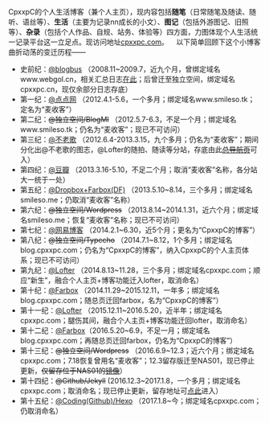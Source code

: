 CpxxpC的个人生活博客（兼个人主页），现内容包括**随笔**（日常随笔及随读、随听、语丝等）、**生活**（主要为记录nn成长的小文）、**图记**（包括外游图记、旧照等）、**杂录**（包括个人作品、自规、站务、体验等）四方面，力图体现个人生活统一记录平台这一立足点。现访问地址[cpxxpc.com](http://cpxxpc.com/)。 
  
以下简单回顾下这个小博客曲折动荡的变迁历程——

- 史前纪：[@blogbus](http://cpxxpc.blogbus.com/) （2008.11~2009.7，近九个月，曾绑定域名www.webgol.cn，相关汇总日志[在此](http://cpxxpc.com/2013/08/25/D1/)；后曾迁至独立空间，绑定域名cpxxpc.cn，现仅余部分日志存底）
- 第一纪：[@点点网](http://smileso.diandian.com/) （2012.4.1-5.6，一个多月；绑定域名www.smileso.tk；定名为“麦收客”）
- 第二纪：~~@独立空间/BlogMI~~ （2012.5.7-6.3，不足一个月；绑定域名www.smileso.tk；仍名为“麦收客”；现已不可访问）
- 第三纪：[@不老歌](http://bulaoge.net/?smileso) （2012.6.4-2013.3.15，九个多月；仍名为“麦收客”；期间分化出@不老歌的图志，@Lofter的随拍、随读等分站，存底由此~~[总导航页](http://smileso.lofter.com/)~~可入）
- 第四纪：[@豆瓣](http://www.douban.com/people/smileso/) （2013.3.16-5.10，不足二个月；取消“麦收客”名称，各分站大一统于一处）
- 第五纪：[@Dropbox+Farbox(DF)](http://smileso.farbox.com/) （2013.5.10~8.14，三个多月；绑定域名smileso.me；仍取消“麦收客”名称）
- 第六纪：~~@独立空间/Wordpress~~ （2013.8.14~2014.1.31，近六个月；绑定域名smileso.me；恢复“麦收客”名称；现已不可访问）
- 第七纪：[@网易博客](http://cpxxpc.blog.163.com/) （2014.2.1~6.30，近5个月；更名为“CpxxpC的博客”）
- 第八纪：~~@独立空间/Typecho~~ （2014.7.1~8.12，1个多月；绑定域名blog.cpxxpc.com；仍名为“CpxxpC的博客”，纳入CpxxpC的个人主页体系；现已不可访问）
- 第九纪：[@Lofter](http://cpxxpc.lofter.com/) （2014.8.13~11.28，三个多月；绑定域名cpxxpc.com；顺应“新生”，融合个人主页+博客功能迁入lofter，取消命名）
- 第十纪：[@Farbox](http://cpxxpc.farbox.com) （2014.11.29~2015.12.11，一年多；绑定域名blog.cpxxpc.com；随总页迁回farbox，名为“CpxxpC的博客”）
- 第十一纪：[@Lofter](http://cpxxpc.lofter.com/) （2015.12.11~2016.5.20，近半年；绑定域名cpxxpc.com；腿伤其间，融合个人主页+博客功能迁回lofter，取消命名）
- 第十二纪：[@Farbox](http://cpxxpc.farbox.com/)（2016.5.20~6.9，不足一月；绑定域名blog.cpxxpc.com；再随总页迁回farbox，仍名为“CpxxpC的博客”）
- 第十三纪：~~@独立空间/Wordpress~~ （2016.6.9~12.3；近六个月；绑定域名cpxxpc.com；7.18恢复曾用名“麦收客”；12.3留存版迁至NAS01，现已停止更新，~~仅留存位于NAS01的[镜像](http://wp2.cpxxpc.com)~~）
- 第十四纪：~~@Github/Jekyll~~ (2016.12.3~2017.1.8，一个多月；绑定域名cpxxpc.com；取消命名；现已停止更新，留存地址可[点此](http://jekyll.cpxxpc.com)进入）
- 第十五纪：[@Coding(Github)/Hexo](http://cpxxpc.com/) （2017.1.8~今；绑定域名cpxxpc.com；仍取消命名）